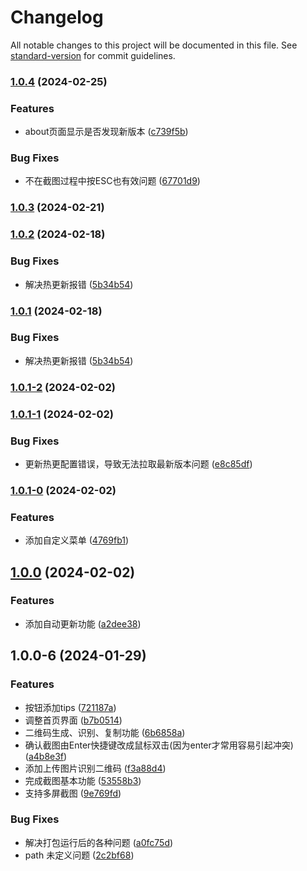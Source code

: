 # Changelog

All notable changes to this project will be documented in this file. See [standard-version](https://github.com/conventional-changelog/standard-version) for commit guidelines.

### [1.0.4](https://github.com/yxw007/QRCodeTools/compare/v1.0.3...v1.0.4) (2024-02-25)


### Features

* about页面显示是否发现新版本 ([c739f5b](https://github.com/yxw007/QRCodeTools/commit/c739f5bd393756e542f8de5020f85cb23c8c5a8a))


### Bug Fixes

* 不在截图过程中按ESC也有效问题 ([67701d9](https://github.com/yxw007/QRCodeTools/commit/67701d9f54cb16a43e420a8037aea6b55f25f041))

### [1.0.3](https://github.com/yxw007/QRCodeTools/compare/v1.0.2...v1.0.3) (2024-02-21)

### [1.0.2](https://github.com/yxw007/QRCodeTools/compare/v1.0.1-1...v1.0.2) (2024-02-18)


### Bug Fixes

* 解决热更新报错 ([5b34b54](https://github.com/yxw007/QRCodeTools/commit/5b34b5470c7d08b6ef07b7dd6d1b1ac3c324db17))

### [1.0.1](https://github.com/yxw007/QRCodeTools/compare/v1.0.1-1...v1.0.1) (2024-02-18)


### Bug Fixes

* 解决热更新报错 ([5b34b54](https://github.com/yxw007/QRCodeTools/commit/5b34b5470c7d08b6ef07b7dd6d1b1ac3c324db17))

### [1.0.1-2](https://github.com/yxw007/QRCodeTools/compare/v1.0.1-1...v1.0.1-2) (2024-02-02)

### [1.0.1-1](https://github.com/yxw007/QRCodeTools/compare/v1.0.1-0...v1.0.1-1) (2024-02-02)


### Bug Fixes

* 更新热更配置错误，导致无法拉取最新版本问题 ([e8c85df](https://github.com/yxw007/QRCodeTools/commit/e8c85df34578d7013c16d2381f80fd57bc65e901))

### [1.0.1-0](https://github.com/yxw007/QRCodeTools/compare/v1.0.0...v1.0.1-0) (2024-02-02)


### Features

* 添加自定义菜单 ([4769fb1](https://github.com/yxw007/QRCodeTools/commit/4769fb1634b79bd2835ebb3e86cddc2d26d41360))

## [1.0.0](https://github.com/yxw007/QRCodeTools/compare/v1.0.0-6...v1.0.0) (2024-02-02)


### Features

* 添加自动更新功能 ([a2dee38](https://github.com/yxw007/QRCodeTools/commit/a2dee384c8b525241caac09157078b7233154faf))

## 1.0.0-6 (2024-01-29)

### Features

* 按钮添加tips ([721187a](https://github.com/yxw007/QRCodeTools/commit/721187aebadf2cd1692de96452269fd3883cedff))
* 调整首页界面 ([b7b0514](https://github.com/yxw007/QRCodeTools/commit/b7b0514c3047a8405b67cda23eca51b224aac867))
* 二维码生成、识别、复制功能 ([6b6858a](https://github.com/yxw007/QRCodeTools/commit/6b6858aca519e3806224514fe2628d72d5d56648))
* 确认截图由Enter快捷键改成鼠标双击(因为enter才常用容易引起冲突) ([a4b8e3f](https://github.com/yxw007/QRCodeTools/commit/a4b8e3f9c2d554945cdbf9a6f1e1df269378aac8))
* 添加上传图片识别二维码 ([f3a88d4](https://github.com/yxw007/QRCodeTools/commit/f3a88d410b2fb2bc902982f9ca96936d649d9bd4))
* 完成截图基本功能 ([53558b3](https://github.com/yxw007/QRCodeTools/commit/53558b381b225e83a1e41d98c93765e24edd12ab))
* 支持多屏截图 ([9e769fd](https://github.com/yxw007/QRCodeTools/commit/9e769fdeb6f31f4e96bea804ac69156259db9439))


### Bug Fixes

* 解决打包运行后的各种问题 ([a0fc75d](https://github.com/yxw007/QRCodeTools/commit/a0fc75d01d7b812b9ba9527dd4a5f9b7b196ff57))
* path 未定义问题 ([2c2bf68](https://github.com/yxw007/QRCodeTools/commit/2c2bf6830d8e2a6ca4a063ee7659e3018e53f41b))
